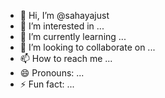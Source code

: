 - 👋 Hi, I’m @sahayajust
- 👀 I’m interested in ...
- 🌱 I’m currently learning ...
- 💞️ I’m looking to collaborate on ...
- 📫 How to reach me ...
- 😄 Pronouns: ...
- ⚡ Fun fact: ...

<!---
sahayajust/sahayajust is a ✨ special ✨ repository because its `README.md` (this file) appears on your GitHub profile.
You can click the Preview link to take a look at your changes.
--->
